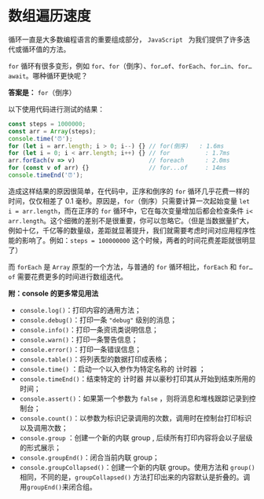 # 数组遍历速度

循环一直是大多数编程语言的重要组成部分， `JavaScript ` 为我们提供了许多迭代或循环值的方法。

`for` 循环有很多变形，例如 `for`、`for`（倒序）、`for…of`、`forEach`、`for…in`、`for…await`。哪种循环更快呢？

**答案是：** `for`（倒序）

以下使用代码进行测试的结果：

```javascript
const steps = 1000000; 
const arr = Array(steps);
console.time('⏰');
for (let i = arr.length; i > 0; i--) {} // for(倒序)	 : 1.6ms
for (let i = 0; i < arr.length; i++) {} // for          : 1.7ms
arr.forEach(v => v)                     // foreach      : 2.0ms
for (const v of arr) {}                 // for...of     : 14ms
console.timeEnd('⏰');
```

造成这样结果的原因很简单，在代码中，正序和倒序的 `for` 循环几乎花费一样的时间，仅仅相差了 0.1 毫秒。原因是，`for`（倒序）只需要计算一次起始变量 `let i = arr.length`，而在正序的 `for` 循环中，它在每次变量增加后都会检查条件 `i< arr.length`。这个细微的差别不是很重要，你可以忽略它。（但是当数据量扩大，例如十亿，千亿等的数量级，差距就显著提升，我们就需要考虑时间对应用程序性能的影响了。例如：`steps = 100000000` 这个时候，两者的时间花费差距就很明显了）

而 `forEach` 是 `Array` 原型的一个方法，与普通的 `for` 循环相比，`forEach` 和 `for…of` 需要花费更多的时间进行数组迭代。

**附：console 的更多常见用法**

- `console.log()`：打印内容的通用方法；
- `console.debug()`：打印一条 `"debug"` 级别的消息；
- `console.info()`：打印一条资讯类说明信息；
- `console.warn()`：打印一条警告信息；
- `console.error()`：打印一条错误信息；
- `console.table()`：将列表型的数据打印成表格；
- `console.time()` ：启动一个以入参作为特定名称的 计时器 ；
- `console.timeEnd()`：结束特定的 计时器 并以豪秒打印其从开始到结束所用的时间；
- `console.assert()`：如果第一个参数为 `false` ，则将消息和堆栈跟踪记录到控制台；
- `console.count()`：以参数为标识记录调用的次数，调用时在控制台打印标识以及调用次数；
- `console.group` ：创建一个新的内联 group , 后续所有打印内容将会以子层级的形式展示；
- `console.groupEnd()`：闭合当前内联 group；
- `console.groupCollapsed()`：创建一个新的内联 group。使用方法和 `group()` 相同，不同的是，`groupCollapsed()` 方法打印出来的内容默认是折叠的。调用`groupEnd()`来闭合组。

